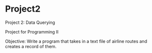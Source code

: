 # Project2
Project 2: Data Querying 

Project for Programming II

Objective: Write a program that takes in a text file of airline routes and creates a record of them.
